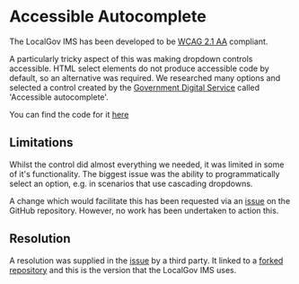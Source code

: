 # Accessible Autocomplete

The LocalGov IMS has been developed to be [WCAG 2.1 AA](https://www.w3.org/TR/WCAG21/) compliant.

A particularly tricky aspect of this was making dropdown controls accessible.
HTML select elements do not produce accessible code by default, so an alternative was required.
We researched many options and selected a control created by the [Government Digital Service](https://gds.blog.gov.uk/) called 'Accessible autocomplete'.

You can find the code for it [here](https://github.com/alphagov/accessible-autocomplete)

## Limitations

Whilst the control did almost everything we needed, it was limited in some of it's functionality.
The biggest issue was the ability to programmatically select an option, e.g. in scenarios that use cascading dropdowns.

A change which would facilitate this has been requested via an [issue](https://github.com/alphagov/accessible-autocomplete/issues/390) on the GitHub repository.
However, no work has been undertaken to action this.

## Resolution

A resolution was supplied in the [issue](https://github.com/alphagov/accessible-autocomplete/issues/390) by a third party.
It linked to a [forked repository](https://github.com/walkermatt/accessible-autocomplete) and this is the version that the LocalGov IMS uses.
